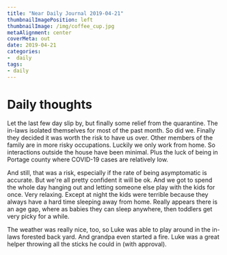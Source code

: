 ```yaml
---
title: "Near Daily Journal 2019-04-21"
thumbnailImagePosition: left
thumbnailImage: /img/coffee_cup.jpg
metaAlignment: center
coverMeta: out
date: 2019-04-21
categories:
-  daily
tags:
- daily
---
```


# Daily thoughts

Let the last few day slip by, but finally some relief from the quarantine.  The in-laws isolated themselves for most of the past month. So did we. Finally they decided it was worth the risk to have us over.  Other members of the family are in more risky occupations. Luckily we only work from home.  So interactions outside the house have been minimal.  Plus the luck of being in Portage county where COVID-19 cases are relatively low.  

And still, that was a risk, especially if the rate of being asymptomatic is accurate.  But we're all pretty confident it will be ok.  And we got to spend the whole day hanging out and letting someone else play with the kids for once.  Very relaxing. Except at night the kids were terrible because they always have a hard time sleeping away from home.  Really appears there is an age gap, where as babies they can sleep anywhere, then toddlers get very picky for a while.  

The weather was really nice, too, so Luke was able to play around in the in-laws forested back yard.  And grandpa even started a fire.  Luke was a great helper throwing all the sticks he could in (with approval).  